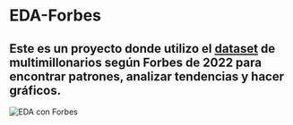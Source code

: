 # EDA-Forbes

## Este es un proyecto donde utilizo el <a href='forbes_2022_billionaires.csv'>dataset</a> de multimillonarios según Forbes de 2022 para encontrar patrones, analizar tendencias y hacer gráficos.


![EDA con Forbes](https://user-images.githubusercontent.com/93254760/205696319-31a4e784-8b1c-4331-9185-92bea91d4cdb.jpg)

